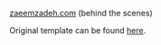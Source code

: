 [zaeemzadeh.com](zaeemzadeh.com) (behind the scenes)

Original template can be found [here](https://github.com/BlackrockDigital/startbootstrap-resume).
